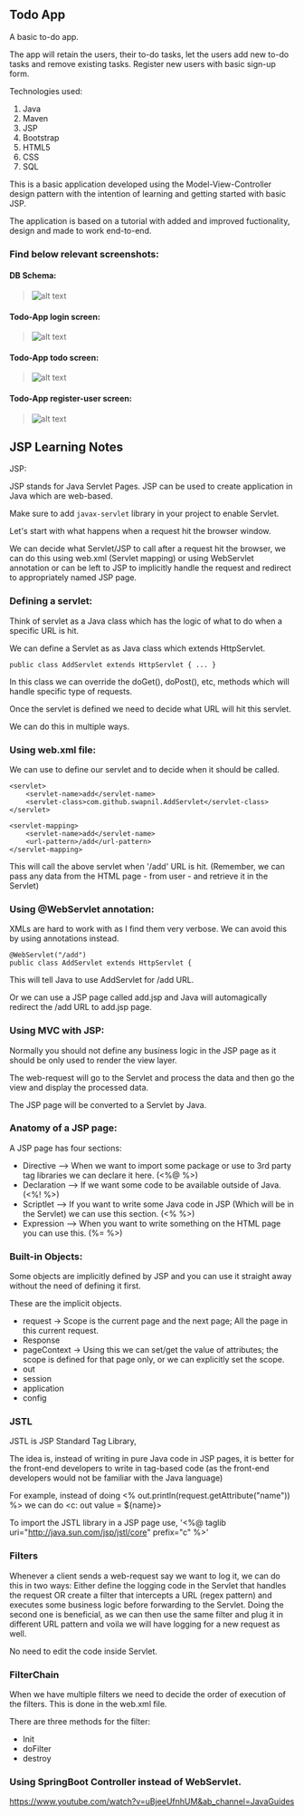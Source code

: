 ## Todo App

A basic to-do app. 

The app will retain the users, their to-do tasks, let the users add new to-do tasks and remove existing tasks. Register new users with basic sign-up form.

Technologies used: 
1. Java
2. Maven
3. JSP
4. Bootstrap
5. HTML5
6. CSS
7. SQL

This is a basic application developed using the Model-View-Controller design pattern with the intention of learning and getting started with basic JSP. 

The application is based on a tutorial with added and improved fuctionality, design and made to work end-to-end.

### Find below relevant screenshots:

#### DB Schema:
> ![alt text](/images/Todo-App.png "Todo App DB Schema")

#### Todo-App login screen:
> ![alt text](/images/todo-app-login-screen.png "Todo-App login")

#### Todo-App todo screen:
> ![alt text](/images/todo-app-todo-screen.png "Todo-App login")

#### Todo-App register-user screen:
> ![alt text](/images/todo-app-register-user-screen.png "Todo-App login")

## JSP Learning Notes

JSP:

JSP stands for Java Servlet Pages. JSP can be used to create application in Java which are web-based.

Make sure to add `javax-servlet` library in your project to enable Servlet.

Let's start with what happens when a request hit the browser window.

We can decide what Servlet/JSP to call after a request hit the browser, we can do this using web.xml (Servlet mapping) or using WebServlet annotation or can be left to JSP to implicitly handle the request and redirect to appropriately named JSP page.

### Defining a servlet:

Think of servlet as a Java class which has the logic of what to do when a specific URL is hit.

We can define a Servlet as as Java class which extends HttpServlet.

```
public class AddServlet extends HttpServlet { ... }
```

In this class we can override the doGet(), doPost(), etc, methods which will handle specific type of requests.

Once the servlet is defined we need to decide what URL will hit this servlet.

We can do this in multiple ways.

### Using web.xml file:

We can use <servlet></servlet> to define our servlet and <servlet-mapping> to decide when it should be called.

```
<servlet>
    <servlet-name>add</servlet-name>
    <servlet-class>com.github.swapnil.AddServlet</servlet-class>
</servlet>

<servlet-mapping>
    <servlet-name>add</servlet-name>
    <url-pattern>/add</url-pattern>
</servlet-mapping>
```

This will call the above servlet when '/add' URL is hit. (Remember, we can pass any data from the HTML page - from user - and retrieve it in the Servlet)

### Using @WebServlet annotation:

XMLs are hard to work with as I find them very verbose. We can avoid this by using annotations instead.

```
@WebServlet("/add")
public class AddServlet extends HttpServlet {
```

This will tell Java to use AddServlet for /add URL.

Or we can use a JSP page called add.jsp and Java will automagically redirect the /add URL to add.jsp page.

### Using MVC with JSP:

Normally you should not define any business logic in the JSP page as it should be only used to render the view layer.

The web-request will go to the Servlet and process the data and then go the view and display the processed data.

The JSP page will be converted to a Servlet by Java.

### Anatomy of a JSP page:

A JSP page has four sections:

* Directive --> When we want to import some package or use to 3rd party tag libraries we can declare it here. (<%@ %>)
* Declaration --> If we want some code to be available outside of Java. (<%! %>)
* Scriptlet --> If you want to write some Java code in JSP (Which will be in the Servlet) we can use this section. (<% %>)
* Expression --> When you want to write something on the HTML page you can use this. (%= %>)

### Built-in Objects:

Some objects are implicitly defined by JSP and you can use it straight away without the need of defining it first.

These are the implicit objects.
* request → Scope is the current page and the next page; All the page in this current request.
* Response
* pageContext → Using this we can set/get the value of attributes; the scope is defined for that page only, or we can explicitly set the scope.
* out
* session
* application
* config

### JSTL

JSTL is JSP Standard Tag Library,

The idea is, instead of writing in pure Java code in JSP pages, it is better for the front-end developers to write in tag-based code (as the front-end developers would not be familiar with the Java language)

For example, instead of doing <% out.println(request.getAttribute("name")) %> we can do <c: out value = ${name}>

To import the JSTL library in a JSP page use, '<%@ taglib uri="http://java.sun.com/jsp/jstl/core" prefix="c" %>'

### Filters

Whenever a client sends a web-request say we want to log it, we can do this in two ways:
Either define the logging code in the Servlet that handles the request
OR create a filter that intercepts a URL (regex pattern) and executes some business logic before forwarding to the Servlet.
Doing the second one is beneficial, as we can then use the same filter and plug it in different URL pattern and voila we will have logging for a new request as well.

No need to edit the code inside Servlet.

### FilterChain

When we have multiple filters we need to decide the order of execution of the filters. This is done in the web.xml file.

There are three methods for the filter:
* Init
* doFilter
* destroy

### Using SpringBoot Controller instead of WebServlet.

https://www.youtube.com/watch?v=uBjeeUfnhUM&ab_channel=JavaGuides
